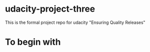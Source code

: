 # udacity-project-three
This is the formal project repo for udacity "Ensuring Quality Releases"

# To begin with
